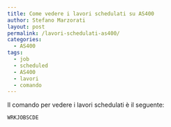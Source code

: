 ```yaml
---
title: Come vedere i lavori schedulati su AS400
author: Stefano Marzorati
layout: post
permalink: /lavori-schedulati-as400/
categories:
  - AS400
tags:
  - job
  - scheduled
  - AS400
  - lavori
  - comando
---
```

Il comando per vedere i lavori schedulati è il seguente:   

<code>WRKJOBSCDE</code>
